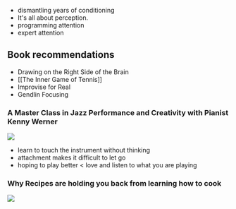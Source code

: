 
- dismantling years of conditioning
- It's all about perception.
- programming attention
- expert attention
## Book recommendations

- Drawing on the Right Side of the Brain
- [[The Inner Game of Tennis]]
- Improvise for Real
- Gendlin Focusing

### A Master Class in Jazz Performance and Creativity with Pianist Kenny Werner

![](https://youtu.be/Un3p614XExc?si=SrjsgA1PJsEqDSgr)

- learn to touch the instrument without thinking
- attachment makes it difficult to let go
- hoping to play better < love and listen to what you are playing

### Why Recipes are holding you back from learning how to cook

![](https://youtu.be/srMEoe_5y6g)